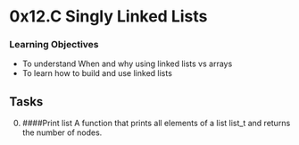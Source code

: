 # 0x12.C Singly Linked Lists

### Learning Objectives
* To understand When and why using linked lists vs arrays
* To learn how to build and use linked lists

## Tasks
0. ####Print list
   A function that prints all elements of a list list_t and
   returns the number of nodes.
